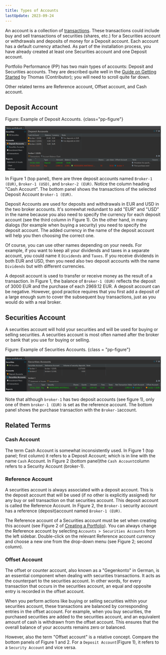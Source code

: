 ```yaml
---
title: Types of Accounts
lastUpdate: 2023-09-24
---
```


An account is a collection of [transactions](transaction.md). These transactions could include buy and sell transactions of securities (shares, etc.) for a Securities account or withdrawals and deposits of money for a Deposit account. Each account has a default currency attached. As part of the installation process, you have already created at least one Securities account and one Deposit account.

Portfolio Performance (PP) has two main types of accounts: Deposit and Securities accounts. They are described quite well in the [Guide on Getting Started](https://forum.portfolio-performance.info/t/guide-on-getting-started/5390) by Thomas (Contributor); you will need to scroll quite far down.

Other related terms are Reference account, Offset account, and Cash account.

## Deposit Account
Figure: Example of Deposit Accounts. {class="pp-figure"}

![](../images/sb-accounts-deposit-accounts.png)

In Figure 1 (top panel), there are three deposit accounts named `Broker-1 (EUR)`, `Broker-1 (USD)`, and `broker-2 (EUR)`. Notice the column heading "Cash Account". The bottom panel shows the transactions of the selected Deposit Account `Broker-1 (EUR)`.

Deposit Accounts are used for deposits and withdrawals in EUR and USD in the two broker accounts. It's somewhat redundant to add "EUR" and "USD" in the name because you also need to specify the currency for each deposit account (see the third column in Figure 1). On the other hand, in many dialogs (for example when buying a security) you need to specify the deposit account. The added currency in the name of the deposit account will help you then choosing the correct one.

Of course, you can use other names depending on your needs. For example, if you want to keep all your dividends and taxes in a separate account, you could name it `Dividends` and `Taxes`. If you receive dividends in both EUR and USD, then you need also two deposit accounts with the name `Dividends` but with different currencies.

A deposit account is used to transfer or receive money as the result of a transaction. In Figure 1, the balance of `Broker-1 (EUR)` reflects the deposit of 3000 EUR and the purchase of each 2969.12 EUR. A deposit account can be negative. However, good practice requires that you first add a deposit of a large enough sum to cover the subsequent buy transactions, just as you would do with a real broker.

## Securities Account

A securities account will hold your securities and will be used for buying or selling securities. A securities account is most often named after the broker or bank that you use for buying or selling.

Figure: Example of Securities Accounts. {class = "pp-figure"}

![](../images/sb-accounts-securities-accounts.png)

Note that although `broker-1` has two deposit accounts (see figure 1), only one of them `broker-1 (EUR)` is set as the reference account. The bottom panel shows the purchase transaction with the `Broker-1`account.

## Related Terms

### Cash Account

The term Cash Account is somewhat inconsistently used. In Figure 1 (top panel; first column) it refers to a Deposit Account; which is in line with the name `Cash` Account. In Figure 2 (bottom panel)the `Cash Account`column refers to a Security Account (broker-1). 

### Reference Account

A securities account is always associated with a deposit account. This is the deposit account that will be used (if no other is explicitly assigned) for any buy or sell transaction on that securities account. This deposit account is called the Reference Account. In Figure 2, the `Broker-1` security account has a reference (deposit)account named `Broker-1 (EUR)`.

The Reference account of a Securities account must be set when creating this account (see Figure 2 of [Creating a Portfolio](../getting-started/create-portfolio.md)). You can always change the Reference account by selecting `Accounts > Securities Accounts` from the left sidebar. Double-click on the relevant Reference account currency and choose a new one from the drop-down menu (see Figure 2; second column).

### Offset Account

The offset or counter account, also known as a "Gegenkonto" in German, is an essential component when dealing with securities transactions. It acts as the counterpart to the securities account. In other words, for every transaction that occurs in the securities account, an equal and opposite entry is recorded in the offset account.

When you perform actions like buying or selling securities within your securities account, these transactions are balanced by corresponding entries in the offset account. For example, when you buy securities, the purchased securities are added to the securities account, and an equivalent amount of cash is withdrawn from the offset account. This ensures that the overall balance of your accounts remains zero or balanced.

However, also the term "Offset account" is a relative concept. Compare the bottom panels of Figure 1 and 2. For a `Deposit Account`(Figure 1), it refers to a `Security Account` and vice versa.